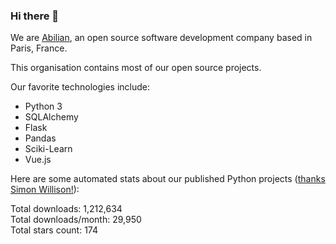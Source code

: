 ### Hi there 👋

We are [Abilian](https://abilian.com/), an open source software development company based in Paris, France.

This organisation contains most of our open source projects.

Our favorite technologies include:

- Python 3
- SQLAlchemy
- Flask
- Pandas
- Sciki-Learn
- Vue.js

Here are some automated stats about our published Python projects
([thanks Simon Willison!][sw-post]):

<!--marker-->
Total downloads: 1,212,634<br>
Total downloads/month: 29,950<br>
Total stars count: 174
<!--end-->

[sw-post]: https://simonwillison.net/2020/Jul/10/self-updating-profile-readme/